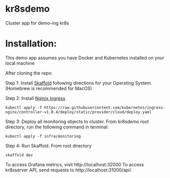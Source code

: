 # kr8sdemo
Cluster app for demo-ing kr8s

# Installation:

This demo app assumes you have Docker and Kubernetes installed on your local machine

After cloning the repo: 

Step 1: Install [Skaffold](https://skaffold.dev/docs/install/#standalone-binary) following directions for your Operating System.  (Homebrew is recommended for MacOS)

Step 2: Install [Nginix Ingress](https://kubernetes.github.io/ingress-nginx/deploy/)

```console
kubectl apply -f https://raw.githubusercontent.com/kubernetes/ingress-nginx/controller-v1.0.4/deploy/static/provider/cloud/deploy.yaml
```

Step 3: Deploy all monitoring objects to cluster.  From kr8sdemo root directory, run the following command in terminal:

```console
kubectl apply -f infra/monitoring
```

Step 4: Run Skaffold. From root directory

```console
skaffold dev
```

To access Grafana metrics, visit http://localhost:32000
To access kr8sserver API, send requests to http://localhost:31000/api/